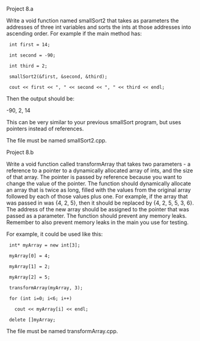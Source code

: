 Project 8.a

Write a void function named smallSort2 that takes as parameters the addresses of three int variables and sorts the ints at those addresses into ascending order. For example if the main method has:

     int first = 14;

     int second = -90;

     int third = 2;

     smallSort2(&first, &second, &third);

     cout << first << ", " << second << ", " << third << endl;



Then the output should be:

-90, 2, 14

This can be very similar to your previous smallSort program, but uses pointers instead of references.

The file must be named smallSort2.cpp.

 

Project 8.b

Write a void function called transformArray that takes two parameters - a reference to a pointer to a dynamically allocated array of ints, and the size of that array.  The pointer is passed by reference because you want to change the value of the pointer.  The function should dynamically allocate an array that is twice as long, filled with the values from the original array followed by each of those values plus one.  For example, if the array that was passed in was {4, 2, 5}, then it should be replaced by {4, 2, 5, 5, 3, 6}.  The address of the new array should be assigned to the pointer that was passed as a parameter.  The function should prevent any memory leaks.  Remember to also prevent memory leaks in the main you use for testing.

For example, it could be used like this:

     int* myArray = new int[3];

     myArray[0] = 4;

     myArray[1] = 2;

     myArray[2] = 5;

     transformArray(myArray, 3);
  
     for (int i=0; i<6; i++)

       cout << myArray[i] << endl;

     delete []myArray;
The file must be named transformArray.cpp.

